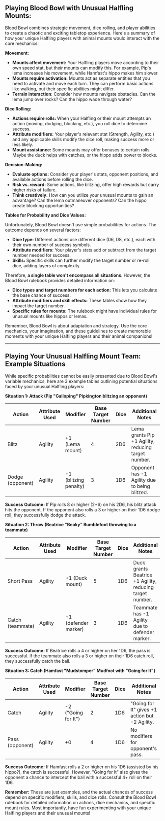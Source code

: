 ## Playing Blood Bowl with Unusual Halfling Mounts:

Blood Bowl combines strategic movement, dice rolling, and player abilities to create a chaotic and exciting tabletop experience. Here's a summary of how your unique Halfling players with animal mounts would interact with the core mechanics:

**Movement:**

* **Mounts affect movement:** Your Halfling players move according to their own speed stat, but their mounts can modify this. For example, Pip's lema increases his movement, while Hamfast's hippo makes him slower.
* **Mounts require activation:** Mounts act as separate entities that you need to activate and move each turn. They can perform basic actions like walking, but their specific abilities might differ.
* **Terrain interaction:** Consider how mounts navigate obstacles. Can the lema jump over rocks? Can the hippo wade through water? 

**Dice Rolling:**

* **Actions require rolls:** When your Halfling or their mount attempts an action (moving, dodging, blocking, etc.), you roll dice to determine success.
* **Attribute modifiers:** Your player's relevant stat (Strength, Agility, etc.) and any applicable skills modify the dice roll, making success more or less likely.
* **Mount assistance:** Some mounts may offer bonuses to certain rolls. Maybe the duck helps with catches, or the hippo adds power to blocks.

**Decision-Making:**

* **Evaluate options:** Consider your player's stats, opponent positions, and available actions before rolling the dice. 
* **Risk vs. reward:** Some actions, like blitzing, offer high rewards but carry higher risks of failure.
* **Think creatively:** How can you utilize your unusual mounts to gain an advantage? Can the lema outmaneuver opponents? Can the hippo create blocking opportunities?

**Tables for Probability and Dice Values:**

Unfortunately, Blood Bowl doesn't use simple probabilities for actions. The outcome depends on several factors:

* **Dice type:** Different actions use different dice (D6, D8, etc.), each with their own number of success symbols.
* **Attribute modifiers:** Your player's stats add or subtract from the target number needed for success.
* **Skills:** Specific skills can further modify the target number or re-roll dice, adding layers of complexity.

Therefore, **a single table won't encompass all situations**. However, the Blood Bowl rulebook provides detailed information on:

* **Dice types and target numbers for each action:** This lets you calculate the base chance of success.
* **Attribute modifiers and skill effects:** These tables show how they impact the target number.
* **Specific rules for mounts:** The rulebook might have individual rules for unusual mounts like hippos or lemas.

Remember, Blood Bowl is about adaptation and strategy. 
Use the core mechanics, your imagination, and these guidelines to create memorable moments with your unique Halfling players and their animal companions!

---

## Playing Your Unusual Halfling Mount Team: Example Situations

While specific probabilities cannot be easily presented due to Blood Bowl's variable mechanics, here are 3 example tables outlining potential situations faced by your unusual Halfling players:


**Situation 1: Attack (Pip "Galloping" Pipkington blitzing an opponent)**


| Action | Attribute Used | Modifier | Base Target Number | Dice | Additional Notes |
|---|---|---|---|---|---|
| Blitz | Agility | +1 (Lema mount) | 4 | 2D6 | Lema grants Pip +1 Agility, reducing target number. |
| Dodge (opponent) | Agility | -1 (blitzing penalty) | 3 | 1D6 | Opponent has -1 Agility due to being blitzed. |

**Success Outcome:** If Pip rolls 8 or higher (2+6) on his 2D6, his blitz attack hits the opponent. If the opponent also rolls a 3 or higher on their 1D6 dodge roll, they successfully dodge the attack.


**Situation 2: Throw (Beatrice "Beaky" Bumblefoot throwing to a teammate)**


| Action | Attribute Used | Modifier | Base Target Number | Dice | Additional Notes |
|---|---|---|---|---|---|
| Short Pass | Agility | +1 (Duck mount) | 5 | 1D6 | Duck grants Beatrice +1 Agility, reducing target number. |
| Catch (teammate) | Agility | -1 (defender marker) | 3 | 1D6 | Teammate has -1 Agility due to defender marker. |

**Success Outcome:** If Beatrice rolls a 4 or higher on her 1D6, the pass is successful. If the teammate also rolls a 3 or higher on their 1D6 catch roll, they successfully catch the ball.


**Situation 3: Catch (Hamfast "Mudstomper" Mudfoot with "Going for It")**


| Action | Attribute Used | Modifier | Base Target Number | Dice | Additional Notes |
|---|---|---|---|---|---|
| Catch | Agility | -2 ("Going for It") | 2 | 1D6 | "Going for It" gives +1 action but -2 Agility. |
| Pass (opponent) | Agility | +0 | 4 | 1D6 | No modifiers for opponent's pass. |

**Success Outcome:** If Hamfast rolls a 2 or higher on his 1D6 (assisted by his hippo?), the catch is successful. However, "Going for It" also gives the opponent a chance to intercept the ball with a successful 4+ roll on their 1D6.

**Remember:** These are just examples, and the actual chances of success depend on specific modifiers, skills, and dice rolls. Consult the Blood Bowl rulebook for detailed information on actions, dice mechanics, and specific mount rules. Most importantly, have fun experimenting with your unique Halfling players and their unusual mounts!




